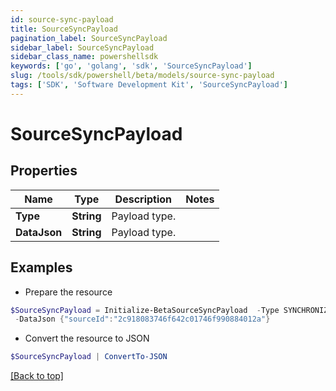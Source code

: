```yaml
---
id: source-sync-payload
title: SourceSyncPayload
pagination_label: SourceSyncPayload
sidebar_label: SourceSyncPayload
sidebar_class_name: powershellsdk
keywords: ['go', 'golang', 'sdk', 'SourceSyncPayload'] 
slug: /tools/sdk/powershell/beta/models/source-sync-payload
tags: ['SDK', 'Software Development Kit', 'SourceSyncPayload']
---
```



# SourceSyncPayload

## Properties

Name | Type | Description | Notes
------------ | ------------- | ------------- | -------------
**Type** |  **String** | Payload type. | 
**DataJson** |  **String** | Payload type. | 

## Examples

- Prepare the resource
```powershell
$SourceSyncPayload = Initialize-BetaSourceSyncPayload  -Type SYNCHRONIZE_SOURCE_ATTRIBUTES `
 -DataJson {"sourceId":"2c918083746f642c01746f990884012a"}
```

- Convert the resource to JSON
```powershell
$SourceSyncPayload | ConvertTo-JSON
```


[[Back to top]](#) 

